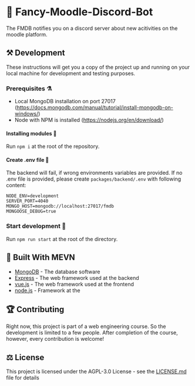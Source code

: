 # 🤖 Fancy-Moodle-Discord-Bot 

The FMDB notifies you on a discord server about new acitivities on the moodle platform.

## ⚒️ Development

These instructions will get you a copy of the project up and running on your local machine for development and testing purposes.

### Prerequisites ⚗️

- Local MongoDB installation on port 27017 (https://docs.mongodb.com/manual/tutorial/install-mongodb-on-windows/)
- Node with NPM is installed (https://nodejs.org/en/download/)

#### Installing modules 📁
Run `npm i` at the root of the repository.

#### Create .env file 🔐
The backend will fail, if wrong environments variables are provided. If no .env file is provided, please create `packages/backend/.env` with following content:
```
NODE_ENV=development
SERVER_PORT=4040
MONGO_HOST=mongodb://localhost:27017/fmdb
MONGOOSE_DEBUG=true
```

### Start development 🛫
Run `npm run start` at the root of the directory.

## 🦸 Built With MEVN

* [MongoDB](https://www.mongodb.com/) - The database software
* [Express](https://expressjs.com/) - The web framework used at the backend
* [vue.js](https://vuejs.org/) - The web framework used at the frontend
* [node.js](https://rometools.github.io/rome/) - Framework at the 

## 🏆 Contributing

Right now, this project is part of a web engineering course. So the development is limited to a few people. After completion of the course, however, every contribution is welcome!

<!--
## Authors

* **Billie Thompson** - *Initial work* - [PurpleBooth](https://github.com/PurpleBooth)

See also the list of [contributors](https://github.com/your/project/contributors) who participated in this project.
-->
## ⚖️ License

This project is licensed under the AGPL-3.0 License - see the [LICENSE.md](LICENSE.md) file for details
